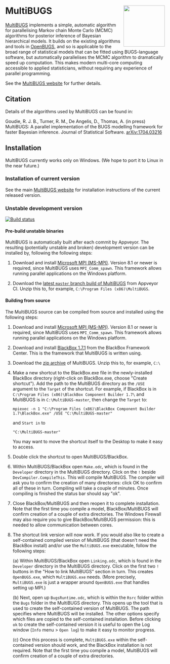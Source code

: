 # MultiBUGS <a href="https://www.multibugs.org"><img src="https://www.multibugs.org/images/logo.svg" align="right" width = 130></a>

[MultiBUGS](https://www.multibugs.org) implements a simple, automatic algorithm for parallelising Markov chain Monte Carlo (MCMC) algorithms for posterior inference of Bayesian hierarchical models. It builds on the existing algorithms and tools in [OpenBUGS](http://www.openbugs.net/), and so is applicable to the broad range of statistical models that can be fitted using BUGS-language software, but automatically parallelises the MCMC algorithm to dramatically speed up computation. This makes modern multi-core computing accessible to applied statisticians, without requiring any experience of parallel programming.

See the [MultiBUGS website](https://www.multibugs.org) for further details.

## Citation

Details of the algorithms used by MultiBUGS can be found in:

Goudie, R. J. B., Turner, R. M., De Angelis, D., Thomas, A. (in press) MultiBUGS: A parallel implementation of the BUGS modelling framework for faster Bayesian inference. Journal of Statistical Software. [arXiv:1704.03216](https://arxiv.org/abs/1704.03216)

## Installation

MultiBUGS currently works only on Windows. (We hope to port it to Linux in the near future.)

### Installation of current version

See the main [MultiBUGS website](https://www.multibugs.org) for installation instructions of the current released version.

### Unstable development version

[![Build status](https://ci.appveyor.com/api/projects/status/9ewgftojuttkn9jg/branch/master?svg=true)](https://ci.appveyor.com/project/MultiBUGS/multibugs/branch/master)

#### Pre-build unstable binaries
MultiBUGS is automatically built after each commit by Appveyor. The resulting (potentially unstable and broken) development version can be installed by, following the following steps:

1. Download and install [Microsoft MPI (MS-MPI)](https://msdn.microsoft.com/en-us/library/bb524831(v=vs.85).aspx). Version 8.1 or newer is required, since MultiBUGS uses `MPI_Comm_spawn`. This framework allows running parallel applications on the Windows platform.

2. Download the [latest `master` branch build of MultiBUGS](https://ci.appveyor.com/api/projects/MultiBUGS/MultiBUGS/artifacts/MultiBUGS.zip?branch=master) from Appveyor CI. Unzip this to, for example, `C:\Program Files (x86)\MultiBUGS`.

#### Building from source
The MultiBUGS source can be compiled from source and installed using the following steps:

1. Download and install [Microsoft MPI (MS-MPI)](https://msdn.microsoft.com/en-us/library/bb524831(v=vs.85).aspx). Version 8.1 or newer is required, since MultiBUGS uses `MPI_Comm_spawn`. This framework allows running parallel applications on the Windows platform.

2. Download and install [BlackBox 1.7.1](http://blackboxframework.org/index.php?cID=goto-download-page,en-us) from the BlackBox Framework Center. This is the framework that MultiBUGS is written using.

3. Download the [zip archive](https://github.com/MultiBUGS/MultiBUGS/archive/master.zip) of MultiBUGS. Unzip this to, for example, `C:\`

4. Make a new shortcut to the BlackBox.exe file in the newly-installed BlackBox directory (right-click on BlackBox.exe, choose "Create shortcut"). Add the path to the MultiBUGS directory as the `/USE` argument to the `Target` of the shortcut. For example, if BlackBox  is in `C:\Program Files (x86)\BlackBox Component Builder 1.7\` and MultiBUGS is in `C:\MultiBUGS-master`, then change the `Target` to:

    ```
    mpiexec -n 1 "C:\Program Files (x86)\BlackBox Component Builder 1.7\BlackBox.exe" /USE "C:\MultiBUGS-master"
    ```

    and `Start in` to

    ```
    "C:\MultiBUGS-master"
    ```

    You may want to move the shortcut itself to the Desktop to make it easy to access.

5. Double click the shortcut to open MultiBUGS/BlackBox.

6. Within MultiBUGS/BlackBox open `Make.odc`, which is found in the `Developer` directory in the MultiBUGS directory. Click on the `!` beside `DevCompiler.CompileThis`. This will compile MultiBUGS. The compiler will ask you to confirm the creation of many directories: click OK to confirm all of these in turn. Compiling will take a couple of minutes. Once compiling is finished the status bar should say "ok".

7. Close BlackBox/MultiBUGS and then reopen it to complete installation. Note that the first time you compile a model, BlackBox/MultiBUGS will confirm creation of a couple of extra directories. The Windows Firewall may also require you to give BlackBox/MultiBUGS permission: this is needed to allow communication between cores.

8. The shortcut link version will now work. If you would also like to create a self-contained compiled version of MultiBUGS (that doesn't need the BlackBox install) and/or use the `MultiBUGS.exe` executable, follow the following steps:

   (a) Within MultiBUGS/BlackBox open `Linking.odc`, which is found in the `Developer` directory in the MultiBUGS directory. Click on the first two `!` buttons in the "How to link MultiBUGS" section in turn. This creates `OpenBUGS.exe`, which `MultiBUGS.exe` needs. (More precisely, `MultiBUGS.exe` is just a wrapper around `OpenBUGS.exe` that handles setting up MPI.)

   (b) Next, open up `BugsRuntime.odc`, which is within the `Rsrc` folder within the `Bugs` folder in the MultiBUGS directory. This opens up the tool that is used to create the self-contained version of MultiBUGS. The path specifies where MultiBUGS will be installed. The other options specify which files are copied to the self-contained installation. Before clicking `ok` to create the self-contained version it is useful to open the Log window (`Info` menu > `Open log`) to make it easy to monitor progress.

   (c) Once this process is complete, `MultiBUGS.exe` within the self-contained version should work, and the BlackBox installation is not required. Note that the first time you compile a model, MultiBUGS will confirm creation of a couple of extra directories. 
